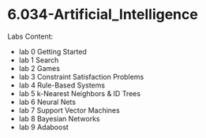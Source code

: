 # 6.034-Artificial_Intelligence

Labs Content:
- lab 0	Getting Started
- lab 1	Search
- lab 2	Games	
- lab 3	Constraint Satisfaction Problems
- lab 4	Rule-Based Systems
- lab 5	k-Nearest Neighbors & ID Trees
- lab 6	Neural Nets
- lab 7	Support Vector Machines
- lab 8	Bayesian Networks	
- lab 9	Adaboost

